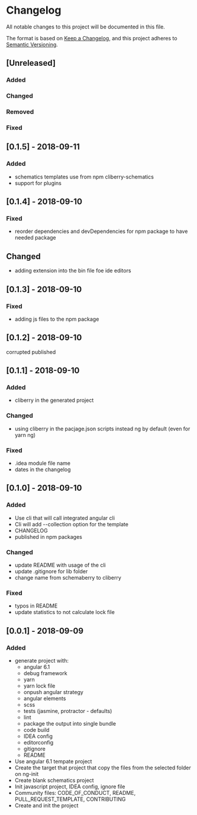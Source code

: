 # Changelog
All notable changes to this project will be documented in this file.

The format is based on [Keep a Changelog](https://keepachangelog.com/en/1.0.0/),
and this project adheres to [Semantic Versioning](https://semver.org/spec/v2.0.0.html).

## [Unreleased]
### Added
### Changed
### Removed
### Fixed


## [0.1.5] - 2018-09-11
### Added
- schematics templates use from npm cliberry-schematics
- support for plugins

## [0.1.4] - 2018-09-10
### Fixed
- reorder dependencies and devDependencies for npm package
to have needed package

## Changed
- adding extension into the bin file foe ide editors

## [0.1.3] - 2018-09-10
### Fixed
- adding js files to the npm package

## [0.1.2] - 2018-09-10
corrupted published

## [0.1.1] - 2018-09-10
### Added
- cliberry in the generated project

### Changed
- using cliberry in the pacjage.json scripts instead ng by default 
(even for yarn ng)

### Fixed
- .idea module file name
- dates in the changelog


## [0.1.0] - 2018-09-10
### Added
- Use cli that will call integrated angular cli
- Cli will add --collection option for the template 
- CHANGELOG
- published in npm packages

### Changed
- update README with usage of the cli
- update .gitignore for lib folder
- change name from schemaberry to cliberry

### Fixed
- typos in README
- update statistics to not calculate lock file


## [0.0.1] - 2018-09-09
### Added
- generate project with:
  * angular 6.1
  * debug framework
  * yarn 
  * yarn lock file
  * onpush angular strategy
  * angular elements
  * scss
  * tests (jasmine, protractor - defaults)
  * lint
  * package the output into single bundle
  * code build
  * IDEA config 
  * editorconfig
  * gitignore
  * README
- Use angular 6.1 tempate project
- Create the target that project that copy the files from the selected folder on ng-init
- Create blank schematics project
- Init javascript project, IDEA config, ignore file
- Community files: CODE_OF_CONDUCT, README, PULL_REQUEST_TEMPLATE, CONTRIBUTING
- Create and init the project